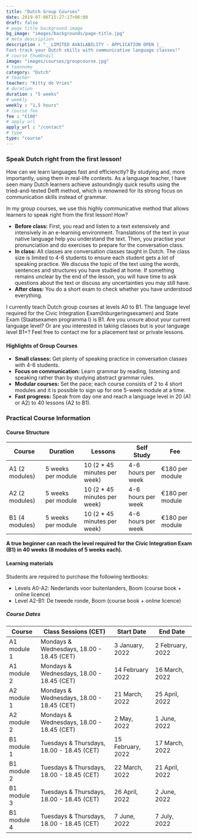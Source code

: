 ```yaml
---
title: "Dutch Group Courses"
date: 2019-07-06T15:27:17+06:00
draft: false
# page title background image
bg_image: "images/backgrounds/page-title.jpg"
# meta description
description : "__LIMITED AVAILABILITY - APPLICATION OPEN |__ 
Fast-track your Dutch skills with communicative language classes!"
# course thumbnail
image: "images/courses/groupcourse.jpg"
# taxonomy
category: "Dutch"
# teacher
teacher: "Kitty de Vries"
# duration
duration : "5 weeks"
# weekly
weekly : "1,5 hours"
# course fee
fee : "€180"
# apply url
apply_url : "/contact"
# type
type: "course"
---
```



### Speak Dutch right from the first lesson!
How can we learn languages fast and efficienctly? By studying and, more importantly, using them in real-life contexts. As a language teacher, I have seen many Dutch learners achieve astoundingly quick results using the tried-and-tested Delft method, which is renowned for its strong focus on communication skills instead of grammar. 

In my group courses, we use this highly communicative method that allows learners to speak right from the first lesson! How? 
* __Before class:__ First, you read and listen to a text extensively and intensively in an e-learning environment. Translations of the text in your native language help you understand the text. Then, you practise your pronunciation and do exercises to prepare for the conversation class.
* __In class:__ All classes are conversation classes taught in Dutch. The class size is limited to 4-6 students to ensure each student gets a lot of speaking practice. We discuss the topic of the text using the words, sentences and structures you have studied at home. If something remains unclear by the end of the lesson, you will have time to ask questions about the text or discuss any uncertainties you may still have.  
* __After class:__ You do a short exam to check whether you have understood everything.  

I currently teach Dutch group courses at levels A0 to B1. The language level required for the Civic Integration Exam(Inburgeringsexamen) and State Exam (Staatsexamen programma I) is B1. 
Are you unsure about your current language level? Or are you interested in taking classes but is your language level B1+?
Feel free to contact me for a placement test or private lessons.     
  
#### Highlights of Group Courses
* __Small classes:__ Get plenty of speaking practice in conversation classes with 4-6 students. 
* __Focus on communication:__ Learn grammar by reading, listening and speaking rather than by studying abstract grammar rules. 
* __Modular courses:__ Set the pace; each course consists of 2 to 4 short modules and it is possible to sign up for one 5-week module at a time. 
* __Fast progress:__ Speak from day one and reach a language level in 20 (A1 or A2) to 40 lessons (A2 to B1). 
  
### Practical Course Information
#### Course Structure 
| Course | Duration | Lessons| Self Study | Fee |
|-|-|-|-|-|
| A1 (2 modules) | 5 weeks per module  | 10 (2 * 45 minutes per week) | 4-6 hours per week | €180 per module |
| A2 (2 modules) | 5 weeks per module  | 10 (2 * 45 minutes per week) | 4-6 hours per week | €180 per module |
| B1 (4 modules) | 5 weeks per module | 10 (2 * 45 minutes per week) | 4-6 hours per week | €180 per module |

__A true beginner can reach the level required for the Civic Integration Exam (B1) in 40 weeks (8 modules of 5 weeks each).__

#### Learning materials
Students are required to purchase the following textbooks: 
- Levels A0-A2: Nederlands voor buitenlanders, Boom (course book + online licence)
- Level A2-B1: De tweede ronde, Boom (course book + online licence)

##### Course Dates
| Course | Class Sessions (CET) | Start Date | End Date |
|-|-|-|-|
| A1 module 1 | Mondays & Wednesdays, 18.00 - 18.45 (CET)| 3 January, 2022 | 2 February, 2022 |
| A1 module 2 | Mondays & Wednesdays, 18.00 - 18.45 (CET)| 14 February 2022 | 16 March, 2022 |
| A2 module 1 | Mondays & Wednesdays, 18.00 - 18.45 (CET)| 21 March, 2022 | 25 April, 2022 |
| A2 module 2 | Mondays & Wednesdays, 18.00 - 18.45 (CET)| 2 May, 2022 | 1 June, 2022 |
| B1 module 1 | Tuesdays & Thursdays, 18.00 - 18.45 (CET)| 15 February, 2022 | 17 March, 2022 |
| B1 module 2 | Tuesdays & Thursdays, 18.00 - 18.45 (CET)| 22 March, 2022 | 21 April, 2022 |
| B1 module 3 | Tuesdays & Thursdays, 18.00 - 18.45 (CET)| 26 April, 2022 | 2 June, 2022 |
| B1 module 4 | Tuesdays & Thursdays, 18.00 - 18.45 (CET)| 7 June, 2022 | 7 July, 2022 |


